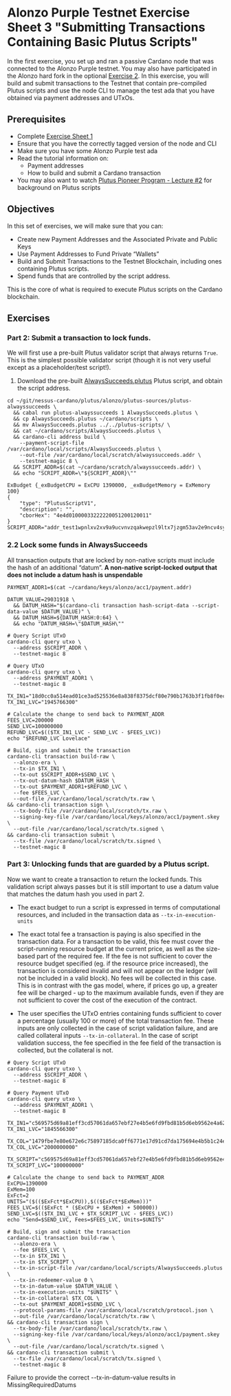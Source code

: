 # Alonzo Purple Testnet Exercise Sheet 3 "Submitting Transactions Containing Basic Plutus Scripts"

In the first exercise, you set up and ran a passive Cardano node that was connected to the Alonzo Purple testnet.  You may also have participated in the Alonzo hard fork in the optional [Exercise 2](2_Alonzo-purple-exercise-2.md).  In this exercise, you will build and submit transactions to the Testnet that contain pre-compiled Plutus scripts and use the node CLI to manage the test ada that you have obtained via payment addresses and UTxOs.

## Prerequisites

- Complete [Exercise Sheet 1](1_Alonzo-purple-exercise-1.md)
- Ensure that you have the correctly tagged version of the node and CLI
- Make sure you have some Alonzo Purple test ada
- Read the tutorial information on:
	- Payment addresses
	- How to build and submit a Cardano transaction
- You may also want to watch [Plutus Pioneer Program - Lecture #2](https://youtu.be/E5KRk5y9KjQ) for background on Plutus scripts

## Objectives

In this set of exercises, we will make sure that you can:

- Create new Payment Addresses and the Associated Private and Public Keys
- Use Payment Addresses to Fund Private “Wallets”
- Build and Submit Transactions to the Testnet Blockchain, including ones containing Plutus scripts.
- Spend funds that are controlled by the script address.

This is the core of what is required to execute Plutus scripts on the Cardano blockchain.

## Exercises

### Part 2:  Submit a transaction to lock funds.

We will first use a pre-built Plutus validator script that always returns `True`. This is the simplest possible validator script (though it is not very useful except as a placeholder/test script!).

1. Download the pre-built [AlwaysSucceeds.plutus](/resources/plutus-scripts/AlwaysSucceeds.plutus) Plutus script, and obtain the script address.

```
cd ~/git/nessus-cardano/plutus/alonzo/plutus-sources/plutus-alwayssucceeds \
  && cabal run plutus-alwayssucceeds 1 AlwaysSucceeds.plutus \
  && cp AlwaysSucceeds.plutus ~/cardano/scripts \
  && mv AlwaysSucceeds.plutus ../../plutus-scripts/ \
  && cat ~/cardano/scripts/AlwaysSucceeds.plutus \
  && cardano-cli address build \
    --payment-script-file /var/cardano/local/scripts/AlwaysSucceeds.plutus \
    --out-file /var/cardano/local/scratch/alwayssucceeds.addr \
    --testnet-magic 8 \
  && SCRIPT_ADDR=$(cat ~/cardano/scratch/alwayssucceeds.addr) \
  && echo "SCRIPT_ADDR=\"${SCRIPT_ADDR}\""

ExBudget {_exBudgetCPU = ExCPU 1390000, _exBudgetMemory = ExMemory 100}
{
    "type": "PlutusScriptV1",
    "description": "",
    "cborHex": "4e4d01000033222220051200120011"
}
SCRIPT_ADDR="addr_test1wpnlxv2xv9a9ucvnvzqakwepzl9ltx7jzgm53av2e9ncv4sysemm8"
```

### 2.2 Lock some funds in AlwaysSucceeds

All transaction outputs that are locked by non-native scripts must include
the hash of an additional “datum”. **A non-native script-locked output that does not include a datum hash is unspendable**

```
PAYMENT_ADDR1=$(cat ~/cardano/keys/alonzo/acc1/payment.addr)

DATUM_VALUE=29031918 \
  && DATUM_HASH="$(cardano-cli transaction hash-script-data --script-data-value $DATUM_VALUE)" \
  && DATUM_HASH=${DATUM_HASH:0:64} \
  && echo "DATUM_HASH=\"$DATUM_HASH\""

# Query Script UTxO
cardano-cli query utxo \
  --address $SCRIPT_ADDR \
  --testnet-magic 8

# Query UTxO
cardano-cli query utxo \
  --address $PAYMENT_ADDR1 \
  --testnet-magic 8

TX_IN1="18d0cc0a514ead01ce3ad525536e8a838f8375dcf80e790b1763b3f1fb8f0ec1#0"
TX_IN1_LVC="1945766300"

# Calculate the change to send back to PAYMENT_ADDR
FEES_LVC=200000
SEND_LVC=100000000
REFUND_LVC=$(($TX_IN1_LVC - SEND_LVC - $FEES_LVC))
echo "$REFUND_LVC Lovelace"

# Build, sign and submit the transaction
cardano-cli transaction build-raw \
  --alonzo-era \
  --tx-in $TX_IN1 \
  --tx-out $SCRIPT_ADDR+$SEND_LVC \
  --tx-out-datum-hash $DATUM_HASH \
  --tx-out $PAYMENT_ADDR1+$REFUND_LVC \
  --fee $FEES_LVC \
  --out-file /var/cardano/local/scratch/tx.raw \
&& cardano-cli transaction sign \
  --tx-body-file /var/cardano/local/scratch/tx.raw \
  --signing-key-file /var/cardano/local/keys/alonzo/acc1/payment.skey \
  --out-file /var/cardano/local/scratch/tx.signed \
&& cardano-cli transaction submit \
  --tx-file /var/cardano/local/scratch/tx.signed \
  --testnet-magic 8
```

### Part 3:  Unlocking funds that are guarded by a Plutus script.

Now we want to create a transaction to return the locked funds. This validation script always passes but it is still important to use a datum value that matches the datum hash you used in part 2.

* The exact budget to run a script is expressed in terms of computational resources, and
included in the transaction data as `--tx-in-execution-units`

* The exact total fee a transaction is paying is also specified in the transaction data. For a transaction to be valid, this fee must cover the script-running resource budget at the current price, as well as the size-based part of the required fee. If the fee is not sufficient to
cover the resource budget specified (eg. if the resource price increased), the transaction is considered invalid and will not appear on the ledger (will not be included in a valid block). No fees will be collected in this case. This is in contrast with the gas model, where, if prices go
up, a greater fee will be charged - up to the maximum available funds, even if they are not sufficient to cover the cost of the execution of the contract.

* The user specifies the UTxO entries containing funds sufficient to cover a percentage (usually 100 or more) of the total transaction fee. These inputs are only collected in the case of script validation failure, and are called collateral inputs `--tx-in-collateral`. In the case of script validation success, the fee specified in the fee field of the transaction is collected, but the collateral is not.

```
# Query Script UTxO
cardano-cli query utxo \
  --address $SCRIPT_ADDR \
  --testnet-magic 8

# Query Payment UTxO
cardano-cli query utxo \
  --address $PAYMENT_ADDR1 \
  --testnet-magic 8

TX_IN1="c569575d69a81eff3cd57061da657ebf27e4b5e6fd9fbd81b5d6eb9562e4a620#1"
TX_IN1_LVC="1845566300"

TX_COL="1479fbe7e80e672e6c75897185dca0ff6771e17d91cd7da175694e4b5b1c24e0#3"
TX_COL_LVC="2000000000"

TX_SCRIPT="c569575d69a81eff3cd57061da657ebf27e4b5e6fd9fbd81b5d6eb9562e4a620#0"
TX_SCRIPT_LVC="100000000"

# Calculate the change to send back to PAYMENT_ADDR
ExCPU=1390000
ExMem=100
ExFct=2
UNITS="($(($ExFct*$ExCPU)),$(($ExFct*$ExMem)))"
FEES_LVC=$(($ExFct * ($ExCPU + $ExMem) + 500000))
SEND_LVC=$(($TX_IN1_LVC + $TX_SCRIPT_LVC - $FEES_LVC))
echo "Send=$SEND_LVC, Fees=$FEES_LVC, Units=$UNITS"

# Build, sign and submit the transaction
cardano-cli transaction build-raw \
  --alonzo-era \
  --fee $FEES_LVC \
  --tx-in $TX_IN1 \
  --tx-in $TX_SCRIPT \
  --tx-in-script-file /var/cardano/local/scripts/AlwaysSucceeds.plutus \
  --tx-in-redeemer-value 0 \
  --tx-in-datum-value $DATUM_VALUE \
  --tx-in-execution-units "$UNITS" \
  --tx-in-collateral $TX_COL \
  --tx-out $PAYMENT_ADDR1+$SEND_LVC \
  --protocol-params-file /var/cardano/local/scratch/protocol.json \
  --out-file /var/cardano/local/scratch/tx.raw \
&& cardano-cli transaction sign \
  --tx-body-file /var/cardano/local/scratch/tx.raw \
  --signing-key-file /var/cardano/local/keys/alonzo/acc1/payment.skey \
  --out-file /var/cardano/local/scratch/tx.signed \
&& cardano-cli transaction submit \
  --tx-file /var/cardano/local/scratch/tx.signed \
  --testnet-magic 8
```

Failure to provide the correct --tx-in-datum-value results in MissingRequiredDatums
